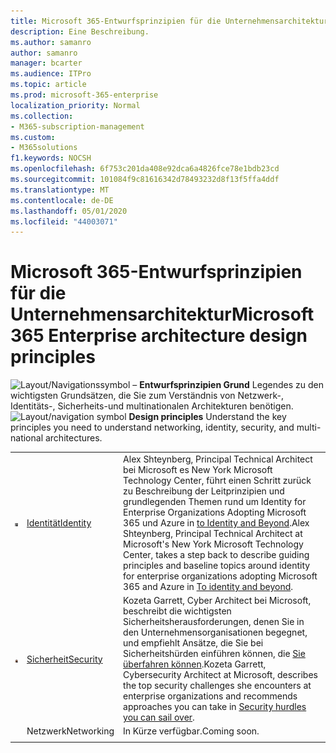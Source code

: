 ```yaml
---
title: Microsoft 365-Entwurfsprinzipien für die Unternehmensarchitektur
description: Eine Beschreibung.
ms.author: samanro
author: samanro
manager: bcarter
ms.audience: ITPro
ms.topic: article
ms.prod: microsoft-365-enterprise
localization_priority: Normal
ms.collection:
- M365-subscription-management
ms.custom:
- M365solutions
f1.keywords: NOCSH
ms.openlocfilehash: 6f753c201da408e92dca6a4826fce78e1bdb23cd
ms.sourcegitcommit: 101084f9c81616342d78493232d8f13f5ffa4ddf
ms.translationtype: MT
ms.contentlocale: de-DE
ms.lasthandoff: 05/01/2020
ms.locfileid: "44003071"
---
```

# <a name="microsoft-365-enterprise-architecture-design-principles"></a><span data-ttu-id="07a82-103">Microsoft 365-Entwurfsprinzipien für die Unternehmensarchitektur</span><span class="sxs-lookup"><span data-stu-id="07a82-103">Microsoft 365 Enterprise architecture design principles</span></span>

<span data-ttu-id="07a82-104">![Layout/Navigationssymbol](https://docs.microsoft.com/office/media/icons/layout-navigation-blue.png) – **Entwurfsprinzipien Grund** Legendes zu den wichtigsten Grundsätzen, die Sie zum Verständnis von Netzwerk-, Identitäts-, Sicherheits-und multinationalen Architekturen benötigen.</span><span class="sxs-lookup"><span data-stu-id="07a82-104">![Layout/navigation symbol](https://docs.microsoft.com/office/media/icons/layout-navigation-blue.png) **Design principles**  Understand the key principles you need to understand networking, identity, security, and multi-national architectures.</span></span>


|  |  | |
|---------|---------|---------|
|![Alex Shteynberg Foto](../media/solutions-architecture-center/identity-and-beyond-alex-shteynberg.jpg)   |    [<span data-ttu-id="07a82-106">Identität</span><span class="sxs-lookup"><span data-stu-id="07a82-106">Identity</span></span>](identity-design-principles.md)     | <span data-ttu-id="07a82-107">Alex Shteynberg, Principal Technical Architect bei Microsoft es New York Microsoft Technology Center, führt einen Schritt zurück zu Beschreibung der Leitprinzipien und grundlegenden Themen rund um Identity for Enterprise Organizations Adopting Microsoft 365 und Azure in [to Identity and Beyond](identity-design-principles.md).</span><span class="sxs-lookup"><span data-stu-id="07a82-107">Alex Shteynberg, Principal Technical Architect at Microsoft's New York Microsoft Technology Center, takes a step back to describe guiding principles and baseline topics around identity for enterprise organizations adopting Microsoft 365 and Azure in [To identity and beyond](identity-design-principles.md).</span></span> |
| ![Kozetta Garrett Foto](../media/solutions-architecture-center/kozeta-garrett-security.jpg)   |     [<span data-ttu-id="07a82-109">Sicherheit</span><span class="sxs-lookup"><span data-stu-id="07a82-109">Security</span></span>](security-design-principles.md)    |  <span data-ttu-id="07a82-110">Kozeta Garrett, Cyber Architect bei Microsoft, beschreibt die wichtigsten Sicherheitsherausforderungen, denen Sie in den Unternehmensorganisationen begegnet, und empfiehlt Ansätze, die Sie bei Sicherheitshürden einführen können, die [Sie überfahren können](security-design-principles.md).</span><span class="sxs-lookup"><span data-stu-id="07a82-110">Kozeta Garrett, Cybersecurity Architect at Microsoft, describes the top security challenges she encounters at enterprise organizations and recommends approaches you can take in [Security hurdles you can sail over](security-design-principles.md).</span></span>  |
|    |       <span data-ttu-id="07a82-111">Netzwerk</span><span class="sxs-lookup"><span data-stu-id="07a82-111">Networking</span></span>  |   <span data-ttu-id="07a82-112">In Kürze verfügbar.</span><span class="sxs-lookup"><span data-stu-id="07a82-112">Coming soon.</span></span>      |
|    |         |         |
